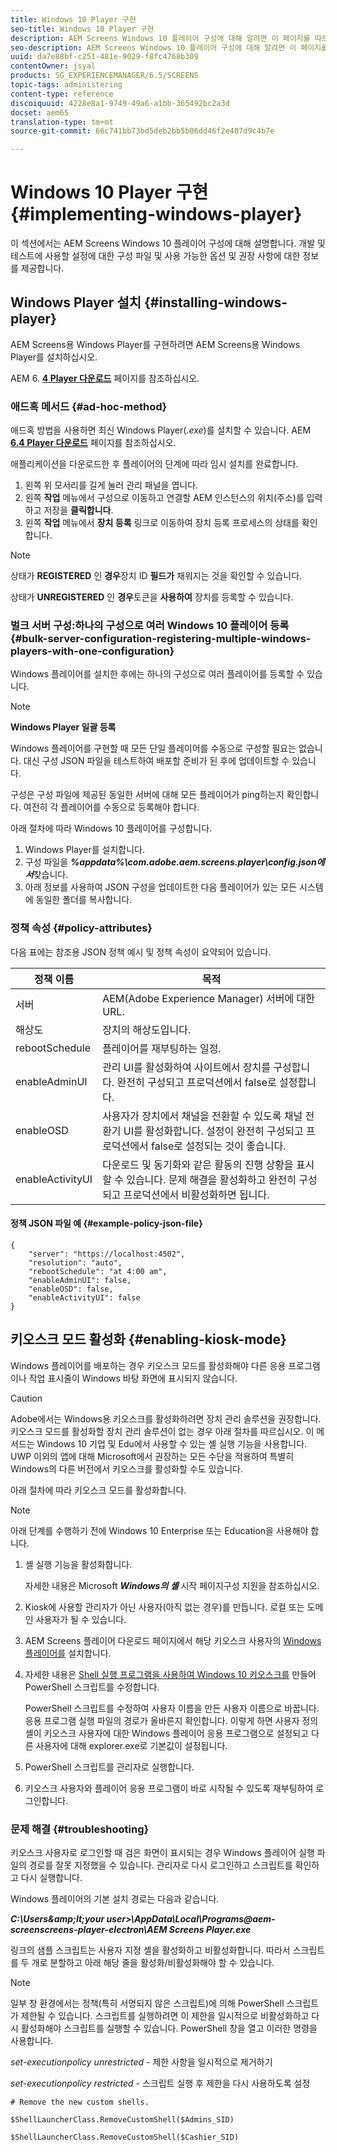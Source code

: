 ```yaml
---
title: Windows 10 Player 구현
seo-title: Windows 10 Player 구현
description: AEM Screens Windows 10 플레이어 구성에 대해 알려면 이 페이지를 따르십시오.
seo-description: AEM Screens Windows 10 플레이어 구성에 대해 알려면 이 페이지를 따르십시오.
uuid: da7e88bf-c251-481e-9029-f8fc4768b309
contentOwner: jsyal
products: SG_EXPERIENCEMANAGER/6.5/SCREENS
topic-tags: administering
content-type: reference
discoiquuid: 4228e8a1-9749-49a6-a1bb-365492bc2a3d
docset: aem65
translation-type: tm+mt
source-git-commit: 66c741bb73bd5deb2bb5b06dd46f2e407d9c4b7e

---
```



# Windows 10 Player 구현 {#implementing-windows-player}

이 섹션에서는 AEM Screens Windows 10 플레이어 구성에 대해 설명합니다. 개발 및 테스트에 사용할 설정에 대한 구성 파일 및 사용 가능한 옵션 및 권장 사항에 대한 정보를 제공합니다.

## Windows Player 설치 {#installing-windows-player}

AEM Screens용 Windows Player를 구현하려면 AEM Screens용 Windows Player를 설치하십시오.

AEM 6. [**4 Player 다운로드**](https://download.macromedia.com/screens/) 페이지를 참조하십시오.

### 애드혹 메서드 {#ad-hoc-method}

애드혹 방법을 사용하면 최신 Windows Player(*.exe*)를 설치할 수 있습니다. AEM [**6.4 Player 다운로드**](https://download.macromedia.com/screens/) 페이지를 참조하십시오.

애플리케이션을 다운로드한 후 플레이어의 단계에 따라 임시 설치를 완료합니다.

1. 왼쪽 위 모서리를 길게 눌러 관리 패널을 엽니다.
1. 왼쪽 **작업** 메뉴에서 구성으로 이동하고 연결할 AEM 인스턴스의 위치(주소)를 입력하고 저장을 **클릭합니다**.
1. 왼쪽 **작업** 메뉴에서 **장치 등록** 링크로 이동하여 장치 등록 프로세스의 상태를 확인합니다.

>[!NOTE]
>
>상태가 **REGISTERED** 인 **경우**&#x200B;장치 ID **필드가** 채워지는 것을 확인할 수 있습니다.
>
>상태가 **UNREGISTERED** 인 **경우**&#x200B;토큰을 **사용하여** 장치를 등록할 수 있습니다.

### 벌크 서버 구성:하나의 구성으로 여러 Windows 10 플레이어 등록 {#bulk-server-configuration-registering-multiple-windows-players-with-one-configuration}

Windows 플레이어를 설치한 후에는 하나의 구성으로 여러 플레이어를 등록할 수 있습니다.

>[!NOTE]
>
>**Windows Player 일괄 등록**
>
>Windows 플레이어를 구현할 때 모든 단일 플레이어를 수동으로 구성할 필요는 없습니다. 대신 구성 JSON 파일을 테스트하여 배포할 준비가 된 후에 업데이트할 수 있습니다.
>
>구성은 구성 파일에 제공된 동일한 서버에 대해 모든 플레이어가 ping하는지 확인합니다. 여전히 각 플레이어를 수동으로 등록해야 합니다.

아래 절차에 따라 Windows 10 플레이어를 구성합니다.

1. Windows Player를 설치합니다.
1. 구성 파일을 ***%appdata%\com.adobe.aem.screens.player\config.json에서***&#x200B;찾습니다.
1. 아래 정보를 사용하여 JSON 구성을 업데이트한 다음 플레이어가 있는 모든 시스템에 동일한 폴더를 복사합니다.

### 정책 속성 {#policy-attributes}

다음 표에는 참조용 JSON 정책 예시 및 정책 속성이 요약되어 있습니다.

| **정책 이름** | **목적** |
|---|---|
| 서버 | AEM(Adobe Experience Manager) 서버에 대한 URL. |
| 해상도 | 장치의 해상도입니다. |
| rebootSchedule | 플레이어를 재부팅하는 일정. |
| enableAdminUI | 관리 UI를 활성화하여 사이트에서 장치를 구성합니다. 완전히 구성되고 프로덕션에서 false로 설정합니다. |
| enableOSD | 사용자가 장치에서 채널을 전환할 수 있도록 채널 전환기 UI를 활성화합니다. 설정이 완전히 구성되고 프로덕션에서 false로 설정되는 것이 좋습니다. |
| enableActivityUI | 다운로드 및 동기화와 같은 활동의 진행 상황을 표시할 수 있습니다. 문제 해결을 활성화하고 완전히 구성되고 프로덕션에서 비활성화하면 됩니다. |

#### 정책 JSON 파일 예 {#example-policy-json-file}

```
{
    "server": "https://localhost:4502",
    "resolution": "auto",
    "rebootSchedule": "at 4:00 am",
    "enableAdminUI": false,
    "enableOSD": false,
    "enableActivityUI": false
}
```

## 키오스크 모드 활성화 {#enabling-kiosk-mode}

Windows 플레이어를 배포하는 경우 키오스크 모드를 활성화해야 다른 응용 프로그램이나 작업 표시줄이 Windows 바탕 화면에 표시되지 않습니다.

>[!CAUTION]
>
>Adobe에서는 Windows용 키오스크를 활성화하려면 장치 관리 솔루션을 권장합니다. 키오스크 모드를 활성화할 장치 관리 솔루션이 없는 경우 아래 절차를 따르십시오. 이 메서드는 Windows 10 기업 및 Edu에서 사용할 수 있는 셸 실행 기능을 사용합니다. UWP 이외의 앱에 대해 Microsoft에서 권장하는 모든 수단을 적용하여 특별히 Windows의 다른 버전에서 키오스크를 활성화할 수도 있습니다.

아래 절차에 따라 키오스크 모드를 활성화합니다.

>[!NOTE]
>
>아래 단계를 수행하기 전에 Windows 10 Enterprise 또는 Education을 사용해야 합니다.

1. 셸 실행 기능을 활성화합니다.

   자세한 내용은 Microsoft ***Windows의 셸*** 시작 **[](https://docs.microsoft.com/en-us/windows-hardware/customize/enterprise/shell-launcher)** 페이지구성 지원을 참조하십시오.

1. Kiosk에 사용할 관리자가 아닌 사용자(아직 없는 경우)를 만듭니다. 로컬 또는 도메인 사용자가 될 수 있습니다.
1. AEM Screens 플레이어 다운로드 페이지에서 해당 키오스크 사용자의 [Windows 플레이어를](https://download.macromedia.com/screens/) 설치합니다.
1. 자세한 내용은 [Shell 실행 프로그램을 사용하여 Windows 10 키오스크를](https://docs.microsoft.com/en-us/windows/configuration/kiosk-shelllauncher) 만들어 PowerShell 스크립트를 수정합니다.

   PowerShell 스크립트를 수정하여 사용자 이름을 만든 사용자 이름으로 바꿉니다. 응용 프로그램 실행 파일의 경로가 올바른지 확인합니다. 이렇게 하면 사용자 정의 셸이 키오스크 사용자에 대한 Windows 플레이어 응용 프로그램으로 설정되고 다른 사용자에 대해 explorer.exe로 기본값이 설정됩니다.

1. PowerShell 스크립트를 관리자로 실행합니다.
1. 키오스크 사용자와 플레이어 응용 프로그램이 바로 시작될 수 있도록 재부팅하여 로그인합니다.

### 문제 해결 {#troubleshooting}

키오스크 사용자로 로그인할 때 검은 화면이 표시되는 경우 Windows 플레이어 실행 파일의 경로를 잘못 지정했을 수 있습니다. 관리자로 다시 로그인하고 스크립트를 확인하고 다시 실행합니다.

Windows 플레이어의 기본 설치 경로는 다음과 같습니다.

***C:\Users\&amp;lt;your user&gt;\AppData\Local\Programs\@aem-screenscreens-player-electron\AEM Screens Player.exe***

링크의 샘플 스크립트는 사용자 지정 셸을 활성화하고 비활성화합니다. 따라서 스크립트를 두 개로 분할하고 아래 해당 줄을 활성화/비활성화해야 할 수 있습니다.

>[!NOTE]
>
>일부 창 환경에서는 정책(특히 서명되지 않은 스크립트)에 의해 PowerShell 스크립트가 제한될 수 있습니다. 스크립트를 실행하려면 이 제한을 일시적으로 비활성화하고 다시 활성화해야 스크립트를 실행할 수 있습니다. PowerShell 창을 열고 이러한 명령을 사용합니다.
>
>*set-executionpolicy unrestricted* - 제한 사항을 일시적으로 제거하기
>
>*set-executionpolicy restricted* - 스크립트 실행 후 제한을 다시 사용하도록 설정

```
# Remove the new custom shells.

$ShellLauncherClass.RemoveCustomShell($Admins_SID)

$ShellLauncherClass.RemoveCustomShell($Cashier_SID)
```

